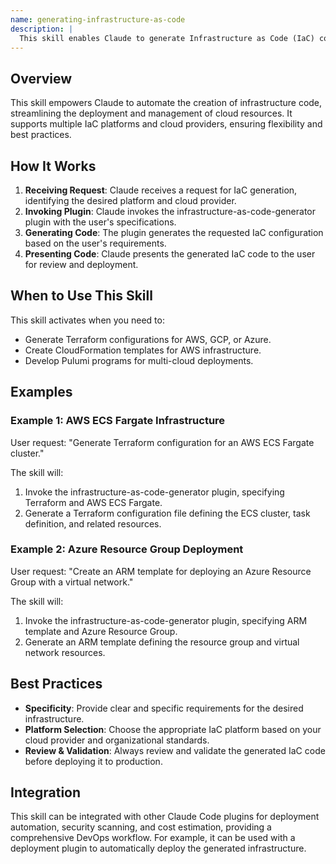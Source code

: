 ```yaml
---
name: generating-infrastructure-as-code
description: |
  This skill enables Claude to generate Infrastructure as Code (IaC) configurations. It uses the infrastructure-as-code-generator plugin to create production-ready IaC for Terraform, CloudFormation, Pulumi, ARM Templates, and CDK. Use this skill when the user requests IaC configurations for cloud infrastructure, specifying the platform (e.g., Terraform, CloudFormation) and cloud provider (e.g., AWS, Azure, GCP), or when the user needs help automating infrastructure deployment. Trigger terms include: "generate IaC", "create Terraform", "CloudFormation template", "Pulumi program", "infrastructure code".
---
```


## Overview

This skill empowers Claude to automate the creation of infrastructure code, streamlining the deployment and management of cloud resources. It supports multiple IaC platforms and cloud providers, ensuring flexibility and best practices.

## How It Works

1. **Receiving Request**: Claude receives a request for IaC generation, identifying the desired platform and cloud provider.
2. **Invoking Plugin**: Claude invokes the infrastructure-as-code-generator plugin with the user's specifications.
3. **Generating Code**: The plugin generates the requested IaC configuration based on the user's requirements.
4. **Presenting Code**: Claude presents the generated IaC code to the user for review and deployment.

## When to Use This Skill

This skill activates when you need to:
- Generate Terraform configurations for AWS, GCP, or Azure.
- Create CloudFormation templates for AWS infrastructure.
- Develop Pulumi programs for multi-cloud deployments.

## Examples

### Example 1: AWS ECS Fargate Infrastructure

User request: "Generate Terraform configuration for an AWS ECS Fargate cluster."

The skill will:
1. Invoke the infrastructure-as-code-generator plugin, specifying Terraform and AWS ECS Fargate.
2. Generate a Terraform configuration file defining the ECS cluster, task definition, and related resources.

### Example 2: Azure Resource Group Deployment

User request: "Create an ARM template for deploying an Azure Resource Group with a virtual network."

The skill will:
1. Invoke the infrastructure-as-code-generator plugin, specifying ARM template and Azure Resource Group.
2. Generate an ARM template defining the resource group and virtual network resources.

## Best Practices

- **Specificity**: Provide clear and specific requirements for the desired infrastructure.
- **Platform Selection**: Choose the appropriate IaC platform based on your cloud provider and organizational standards.
- **Review & Validation**: Always review and validate the generated IaC code before deploying it to production.

## Integration

This skill can be integrated with other Claude Code plugins for deployment automation, security scanning, and cost estimation, providing a comprehensive DevOps workflow. For example, it can be used with a deployment plugin to automatically deploy the generated infrastructure.